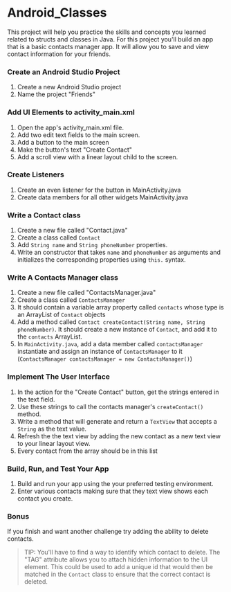 # Android_Classes

This project will help you practice the skills and concepts you learned related to structs and classes in Java. For this project you'll build an app that is a basic contacts manager app. It will allow you to save and view contact information for your friends.

### Create an Android Studio Project

1. Create a new Android Studio project
2. Name the project "Friends"

### Add UI Elements to activity_main.xml

1. Open the app's activity_main.xml file.
2. Add two edit text fields to the main screen.
3. Add a button to the main screen
4. Make the button's text "Create Contact"
5. Add a scroll view with a linear layout child to the screen.

### Create Listeners

1. Create an even listener for the button in MainActivity.java
2. Create data members for all other widgets MainActivity.java

### Write a Contact class

1. Create a new file called "Contact.java"
2. Create a class called `Contact`
3. Add `String name` and `String phoneNumber` properties.
4. Write an constructor that takes `name` and `phoneNumber` as arguments and initializes the corresponding properties using `this.` syntax.

### Write A Contacts Manager class

1. Create a new file called "ContactsManager.java"
2. Create a class called `ContactsManager`
3. It should contain a variable array property called `contacts` whose type is an ArrayList of `Contact` objects
4. Add a method called `Contact createContact(String name, String phoneNumber)`. It should create a new instance of `Contact`, and add it to the `contacts` ArrayList.
5. In `MainActivity.java`, add a data member called `contactsManager` instantiate and assign an instance of `ContactsManager` to it (`ContactsManager contactsManager = new ContactsManager()`)

### Implement The User Interface

1. In the action for the "Create Contact" button, get the strings entered in the text field.
2. Use these strings to call the contacts manager's `createContact()` method.
3. Write a method that will generate and return a `TextView` that accepts a `String` as the text value.  
3. Refresh the the text view by adding the new contact as a new text view to your linear layout view.
4. Every contact from the array should be in this list

### Build, Run, and Test Your App

1. Build and run your app using the your preferred testing environment.
2. Enter various contacts making sure that they text view shows each contact you create.

### Bonus

If you finish and want another challenge try adding the ability to delete contacts.

> TIP: You'll have to find a way to identify which contact to delete. The "TAG" attribute allows you to attach hidden information to the UI element. This could be used to add a unique id that would then be matched in the `Contact` class to ensure that the correct contact is deleted.
